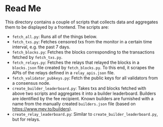 # Read Me

This directory contains a couple of scripts that collects data and aggregates
them to be displayed by a frontend. The scripts are:

- `fetch_all.py`: Runs all of the things below.
- `fetch_txs.py`: Fetches censored txs from the monitor in a certain time
  interval, e.g. the past 7 days.
- `fetch_blocks.py`: Fetches the blocks corresponding to the transactions
  fetched by `fetch_txs.py`.
- `fetch_relays.py`: Fetches the relays that relayed the blocks in a
  `blocks.json` file created by `fetch_blocks.py`. To this end, it scrapes the
  APIs of the relays defined in a `relay_apis.json` file.
- `fetch_validator_pubkeys.py`: Fetch the public keys for all validators from a
  consensus node.
- `create_builder_leaderboard.py`: Takes txs and blocks fetched with above two
  scripts and aggregates it into a builder leaderboard. Builders are identified
  by the fee recipient. Known builders are furnished with a name from the
  manually created `builders.json` file (based on https://www.mev.to/builders).
- `create_relay_leaderboard.py`: Similar to `create_builder_leaderboard.py`,
  but for relays.
